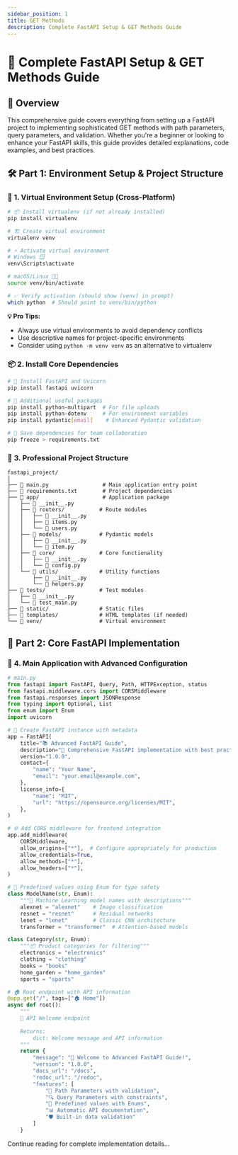 ```yaml
---
sidebar_position: 1
title: GET Methods
description: Complete FastAPI Setup & GET Methods Guide
---
```


# 🚀 Complete FastAPI Setup & GET Methods Guide

## 🎯 Overview

This comprehensive guide covers everything from setting up a FastAPI project to implementing sophisticated GET methods with path parameters, query parameters, and validation. Whether you're a beginner or looking to enhance your FastAPI skills, this guide provides detailed explanations, code examples, and best practices.

## 🛠️ **Part 1: Environment Setup & Project Structure**

### 🧪 **1. Virtual Environment Setup (Cross-Platform)**

```bash
# 📦 Install virtualenv (if not already installed)
pip install virtualenv

# 🏗️ Create virtual environment
virtualenv venv

# ⚡ Activate virtual environment
# Windows 🪟
venv\Scripts\activate

# macOS/Linux 🐧🍎
source venv/bin/activate

# ✅ Verify activation (should show (venv) in prompt)
which python  # Should point to venv/bin/python
```

**💡 Pro Tips:**
- Always use virtual environments to avoid dependency conflicts
- Use descriptive names for project-specific environments
- Consider using `python -m venv venv` as an alternative to virtualenv

### 📦 **2. Install Core Dependencies**

```bash
# 🚀 Install FastAPI and Uvicorn
pip install fastapi uvicorn

# 🔧 Additional useful packages
pip install python-multipart  # For file uploads
pip install python-dotenv     # For environment variables
pip install pydantic[email]    # Enhanced Pydantic validation

# 💾 Save dependencies for team collaboration
pip freeze > requirements.txt
```

### 📁 **3. Professional Project Structure**

```
fastapi_project/
│
├── 📄 main.py                 # Main application entry point
├── 📄 requirements.txt        # Project dependencies
├── 📁 app/                    # Application package
│   ├── 📄 __init__.py
│   ├── 📁 routers/           # Route modules
│   │   ├── 📄 __init__.py
│   │   ├── 📄 items.py
│   │   └── 📄 users.py
│   ├── 📁 models/            # Pydantic models
│   │   ├── 📄 __init__.py
│   │   └── 📄 item.py
│   ├── 📁 core/              # Core functionality
│   │   ├── 📄 __init__.py
│   │   └── 📄 config.py
│   └── 📁 utils/             # Utility functions
│       ├── 📄 __init__.py
│       └── 📄 helpers.py
├── 📁 tests/                 # Test modules
│   ├── 📄 __init__.py
│   └── 📄 test_main.py
├── 📁 static/                # Static files
├── 📁 templates/             # HTML templates (if needed)
└── 📁 venv/                  # Virtual environment
```

## 🎯 **Part 2: Core FastAPI Implementation**

### 🔧 **4. Main Application with Advanced Configuration**

```python
# main.py
from fastapi import FastAPI, Query, Path, HTTPException, status
from fastapi.middleware.cors import CORSMiddleware
from fastapi.responses import JSONResponse
from typing import Optional, List
from enum import Enum
import uvicorn

# 🎨 Create FastAPI instance with metadata
app = FastAPI(
    title="📚 Advanced FastAPI Guide",
    description="🚀 Comprehensive FastAPI implementation with best practices",
    version="1.0.0",
    contact={
        "name": "Your Name",
        "email": "your.email@example.com",
    },
    license_info={
        "name": "MIT",
        "url": "https://opensource.org/licenses/MIT",
    },
)

# 🌐 Add CORS middleware for frontend integration
app.add_middleware(
    CORSMiddleware,
    allow_origins=["*"],  # Configure appropriately for production
    allow_credentials=True,
    allow_methods=["*"],
    allow_headers=["*"],
)

# 🔧 Predefined values using Enum for type safety
class ModelName(str, Enum):
    """🤖 Machine Learning model names with descriptions"""
    alexnet = "alexnet"    # Image classification
    resnet = "resnet"      # Residual networks
    lenet = "lenet"        # Classic CNN architecture
    transformer = "transformer"  # Attention-based models

class Category(str, Enum):
    """📦 Product categories for filtering"""
    electronics = "electronics"
    clothing = "clothing"
    books = "books"
    home_garden = "home_garden"
    sports = "sports"

# 🏠 Root endpoint with API information
@app.get("/", tags=["🏠 Home"])
async def root():
    """
    🎯 API Welcome endpoint
    
    Returns:
        dict: Welcome message and API information
    """
    return {
        "message": "🚀 Welcome to Advanced FastAPI Guide!",
        "version": "1.0.0",
        "docs_url": "/docs",
        "redoc_url": "/redoc",
        "features": [
            "📍 Path Parameters with validation",
            "🔍 Query Parameters with constraints", 
            "🎯 Predefined values with Enums",
            "📊 Automatic API documentation",
            "🛡️ Built-in data validation"
        ]
    }
```

Continue reading for complete implementation details...